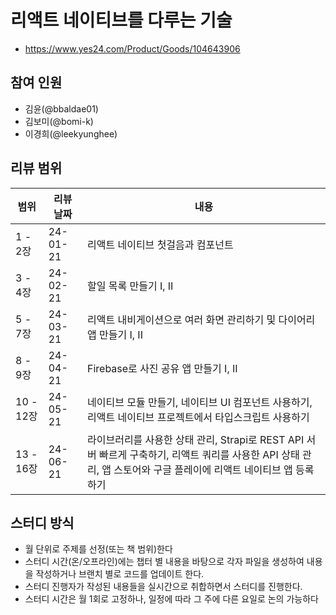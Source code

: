 # 리액트 네이티브를 다루는 기술

- https://www.yes24.com/Product/Goods/104643906

## 참여 인원
- 김윤(@bbaldae01)
- 김보미(@bomi-k)
- 이경희(@leekyunghee)

## 리뷰 범위

| 범위 | 리뷰 날짜 | 내용 
| ---- | ---- | ------- |
| 1 - 2장 | 24-01-21 | 리액트 네이티브 첫걸음과 컴포넌트 |
| 3 - 4장 | 24-02-21 | 할일 목록 만들기 I, II |
| 5 - 7장 | 24-03-21 | 리액트 내비게이션으로 여러 화면 관리하기 및 다이어리 앱 만들기 I, II |
| 8 - 9장 | 24-04-21 |  Firebase로 사진 공유 앱 만들기 I, II |
| 10 - 12장 | 24-05-21 |  네이티브 모듈 만들기, 네이티브 UI 컴포넌트 사용하기, 리액트 네이티브 프로젝트에서 타입스크립트 사용하기 |
| 13 - 16장  | 24-06-21 | 라이브러리를 사용한 상태 관리, Strapi로 REST API 서버 빠르게 구축하기, 리액트 쿼리를 사용한 API 상태 관리, 앱 스토어와 구글 플레이에 리액트 네이티브 앱 등록하기 |

## 스터디 방식

- 월 단위로 주제를 선정(또는 책 범위)한다
- 스터디 시간(온/오프라인)에는 챕터 별 내용을 바탕으로 각자 파일을 생성하여 내용을 작성하거나 브랜치 별로 코드를 업데이트 한다. 
- 스터디 진행자가 작성된 내용들을 실시간으로 취합하면서 스터디를 진행한다.
- 스터디 시간은 월 1회로 고정하나, 일정에 따라 그 주에 다른 요일로 논의 가능하다
